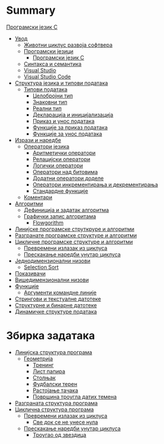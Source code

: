 # Summary

[Програмски језик C](./README.md)

- [Увод](./introduction.md)
  - [Животни циклус развоја софтвера](./sdlc.md)
  - [Програмски језици](./programminglanguages.md)
    - [Програмски језик C](./cprogramminglanguage.md)
  - [Синтакса и семантика](./syntaxandsemantics.md)
  - [Visual Studio](./visualstudio.md)
  - [Visual Studio Code](./vscode.md)
- [Структура језика и типови података](./languagestructuredatatypes.md)
  - [Типови података](./datatypes.md)
    - [Целобројни тип](./integertype.md)
    - [Знаковни тип](./charactertype.md)
    - [Реални тип](./floattype.md)
    - [Декларација и иницијализација]()
    - [Приказ и унос података]()
    - [Функције за приказ података]()
    - [Функције за унос података]()
- [Изрази и наредбе](./expressionsandcommands.md)
  - [Оператори језика](./operators.md)
    - [Аритметички оператори](./arithmeticoperators.md)
    - [Релацијски оператори]()
    - [Логички оператори]()
    - [Оператори над битовима](./bitwiseoperators.md)
    - [Додатни оператори доделе]()
    - [Оператори инкрементирања и декрементирања]()
    - [Стандардне функције]()
  - [Коментари](./comments.md)
- [Алгоритми](./algorithms.md)
  - [Дефиниција и задатак алгоритма](./algorithmsdefinition.md)
  - [Графички запис алгоритама](./graphicalnotation.md)
    - [Flowgorithm](./flowgorithm.md)
- [Линијске програмске струткруре и алгоритми](./linearstructures.md)
- [Разгранате програмске структуре и алгоритми](./branchedstructures.md)
- [Цикличне програмске структуре и алгоритми](./loopstructures.md)
  - [Превремени излазак из циклуса](./loopbreak.md)
  - [Прескакање наредби унутар циклуса](./loopcontinue.md)
- [Једнодимензионални низови](./onedimensionalarrays.md)
  - [Selection Sort](./selectionsort.md)
- [Показивачи](./pointers.md)
- [Вишедимензионални низови](./multidimensionalarrays.md)
- [Функције](functions.md)
  - [Аргументи командне линије](./commandlinearguments.md)
- [Стрингови и текстуалне датотеке](./stringsandfiles.md)
- [Структурне и бинарне датотеке](./structuredbinaryfiles.md)
- [Динамичке структуре података](./dynamicstructures.md)

# Збирка задатака

- [Линијска структура програма](./wblinear.md)
  - [Геометрија](./wblgeometry.md)
    - [Тренинг](wblgeometry/training.md)
    - [Лист папира](wblgeometry/paper.md)
    - [Столњак](wblgeometry/tablecloth.md)
    - [Фудбалски терен](wblgeometry/footballfield.md)
    - [Растојање тачака](wblgeometry/distanceofpoints.md)
    - [Површина троугла датих темена](wblgeometry/areaoftrianglevertices.md)
- [Разграната структура програма]()
- [Циклична структура програма](./wbloop.md)
  - [Превремени излазак из циклуса](wbloopbreak.md)
    - [Све док се не унесе нула](wbloopbreak/untilzero.md)
  - [Прескакање наредби унутар циклуса](wbloopcont.md)
    - [Троугао од звездица](wbloopcont/trianglestar.md)
